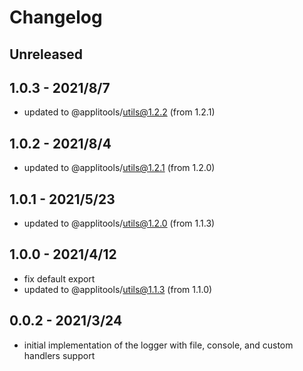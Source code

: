# Changelog

## Unreleased


## 1.0.3 - 2021/8/7

- updated to @applitools/utils@1.2.2 (from 1.2.1)

## 1.0.2 - 2021/8/4

- updated to @applitools/utils@1.2.1 (from 1.2.0)

## 1.0.1 - 2021/5/23

- updated to @applitools/utils@1.2.0 (from 1.1.3)

## 1.0.0 - 2021/4/12

- fix default export
- updated to @applitools/utils@1.1.3 (from 1.1.0)

## 0.0.2 - 2021/3/24

- initial implementation of the logger with file, console, and custom handlers support